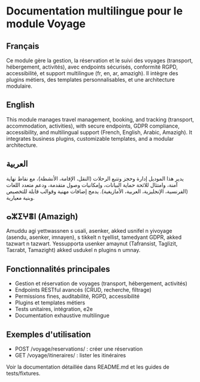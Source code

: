# Documentation multilingue pour le module Voyage

## Français
Ce module gère la gestion, la réservation et le suivi des voyages (transport, hébergement, activités), avec endpoints sécurisés, conformité RGPD, accessibilité, et support multilingue (fr, en, ar, amazigh). Il intègre des plugins métiers, des templates personnalisables, et une architecture modulaire.

## English
This module manages travel management, booking, and tracking (transport, accommodation, activities), with secure endpoints, GDPR compliance, accessibility, and multilingual support (French, English, Arabic, Amazigh). It integrates business plugins, customizable templates, and a modular architecture.

## العربية
يدير هذا الموديل إدارة وحجز وتتبع الرحلات (النقل، الإقامة، الأنشطة)، مع نقاط نهاية آمنة، وامتثال للائحة حماية البيانات، وإمكانيات وصول متقدمة، ودعم متعدد اللغات (الفرنسية، الإنجليزية، العربية، الأمازيغية). يدمج إضافات مهنية وقوالب قابلة للتخصيص وبنية معيارية.

## ⴰⵣⵉⵖⴻⵏ (Amazigh)
Amuddu agi yettwassnen s usali, asenker, akked usnifel n yivoyage (asendu, asenker, imnayen), s tikkelt n tɣellist, tamedyant GDPR, akked tazwart n tazwart. Yessupporta usenker amaynut (Tafransist, Taglizit, Taɛrabt, Tamazight) akked usdukel n plugins n umnay.

## Fonctionnalités principales
- Gestion et réservation de voyages (transport, hébergement, activités)
- Endpoints RESTful avancés (CRUD, recherche, filtrage)
- Permissions fines, auditabilité, RGPD, accessibilité
- Plugins et templates métiers
- Tests unitaires, intégration, e2e
- Documentation exhaustive multilingue

## Exemples d'utilisation
- POST /voyage/reservations/ : créer une réservation
- GET /voyage/itineraires/ : lister les itinéraires

Voir la documentation détaillée dans README.md et les guides de tests/fixtures.
